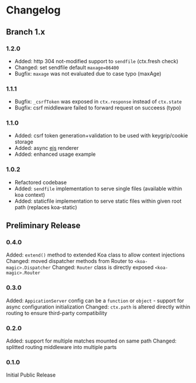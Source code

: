 Changelog 
========================

## Branch 1.x ##

### 1.2.0 ###

* Added: http 304 not-modified support to `sendfile` (ctx.fresh check)
* Changed: set sendfile default `maxage=86400`
* Bugfix: `maxage` was not evaluated due to case typo (maxAge)

### 1.1.1 ###

* Bugfix: `_csrfToken` was exposed in `ctx.response` instead of `ctx.state`
* Bugfix: csrf middleware failed to forward request on succeess (typo)

### 1.1.0 ###

* Added: csrf token generation+validation to be used with keygrip/cookie storage
* Added: async [ejs](https://github.com/mde/ejs) renderer
* Added: enhanced usage example

### 1.0.2 ###

* Refactored codebase
* Added: `sendfile` implementation to serve single files (available within koa context)
* Added: staticfile implementation to serve static files within given root path (replaces koa-static)

## Preliminary Release ##

### 0.4.0 ###
Added: `extend()` method to extended Koa class to allow context injections
Changed: moved dispatcher methods from Router to `<koa-magic>.Dispatcher`
Changed: `Router` class is directly exposed `<koa-magic>.Router`

### 0.3.0 ###
Added: `AppicationServer` config can be a `function` or `object` - support for async configuration initialization
Changed: `ctx.path` is altered directly within routing to ensure third-party compatibility

### 0.2.0 ###
Added: support for multiple matches mounted on same path
Changed: splitted routing middleware into multiple parts

### 0.1.0 ###
Initial Public Release